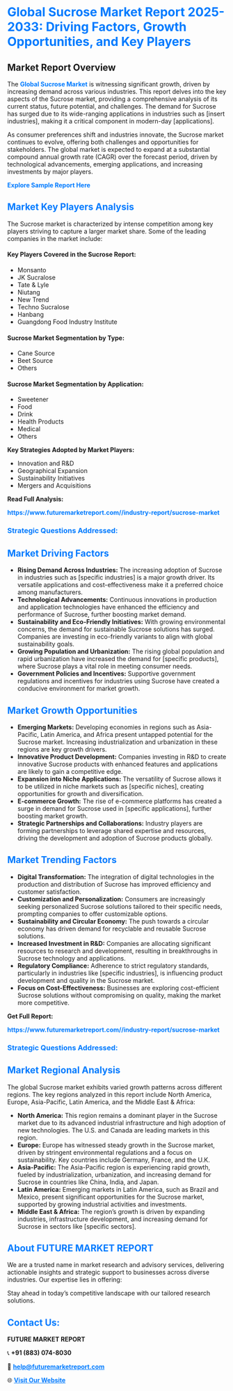 <h1 style="color: #007BFF;">Global Sucrose Market Report 2025-2033: Driving Factors, Growth Opportunities, and Key Players</h1>

<section id="overview">
<h2>Market Report Overview</h2>
<p>The <a href="https://www.futuremarketreport.com//industry-report/sucrose-market" style="color: #007BFF; text-decoration: none;"><strong>Global Sucrose Market</strong></a> is witnessing significant growth, driven by increasing demand across various industries. This report delves into the key aspects of the Sucrose market, providing a comprehensive analysis of its current status, future potential, and challenges. The demand for Sucrose has surged due to its wide-ranging applications in industries such as [insert industries], making it a critical component in modern-day [applications].</p>
<p>As consumer preferences shift and industries innovate, the Sucrose market continues to evolve, offering both challenges and opportunities for stakeholders. The global market is expected to expand at a substantial compound annual growth rate (CAGR) over the forecast period, driven by technological advancements, emerging applications, and increasing investments by major players.</p>
</section>

<section id="overview">
<p><a href="https://www.futuremarketreport.com//request-sample/reportId=59251" style="color: #007BFF; text-decoration: none;"><strong>Explore Sample Report Here</strong></a></p>
</section>

<section id="key-players">
<h2 style="color: #007BFF;">Market Key Players Analysis</h2>
<p>The Sucrose market is characterized by intense competition among key players striving to capture a larger market share. Some of the leading companies in the market include:</p>
<h4>Key Players Covered in the Sucrose Report:</h4>
<ul><li>Monsanto</li><li>JK Sucralose</li><li>Tate &amp; Lyle</li><li>Niutang</li><li>New Trend</li><li>Techno Sucralose</li><li>Hanbang</li><li>Guangdong Food Industry Institute</li></ul>
<h4>Sucrose Market Segmentation by Type:</h4>
<ul><li>Cane Source</li><li>Beet Source</li><li>Others</li></ul>

<h4>Sucrose Market Segmentation by Application:</h4>
<ul><li>Sweetener</li><li>Food</li><li>Drink</li><li>Health Products</li><li>Medical</li><li>Others</li></ul>
<p><strong>Key Strategies Adopted by Market Players:</strong></p>
<ul>
<li>Innovation and R&D</li>
<li>Geographical Expansion</li>
<li>Sustainability Initiatives</li>
<li>Mergers and Acquisitions</li>
</ul>
</section>

<section>
<p><strong>Read Full Analysis: </strong></p><a href="https://www.futuremarketreport.com//industry-report/sucrose-market" style="color: #007BFF; text-decoration: none;"><strong>https://www.futuremarketreport.com//industry-report/sucrose-market</strong></a>
<h3 style="color: #007BFF;">Strategic Questions Addressed:</h3>
</section>

<section id="driving-factors">
<h2 style="color: #007BFF;">Market Driving Factors</h2>
<ul>
<li><strong>Rising Demand Across Industries:</strong> The increasing adoption of Sucrose in industries such as [specific industries] is a major growth driver. Its versatile applications and cost-effectiveness make it a preferred choice among manufacturers.</li>
<li><strong>Technological Advancements:</strong> Continuous innovations in production and application technologies have enhanced the efficiency and performance of Sucrose, further boosting market demand.</li>
<li><strong>Sustainability and Eco-Friendly Initiatives:</strong> With growing environmental concerns, the demand for sustainable Sucrose solutions has surged. Companies are investing in eco-friendly variants to align with global sustainability goals.</li>
<li><strong>Growing Population and Urbanization:</strong> The rising global population and rapid urbanization have increased the demand for [specific products], where Sucrose plays a vital role in meeting consumer needs.</li>
<li><strong>Government Policies and Incentives:</strong> Supportive government regulations and incentives for industries using Sucrose have created a conducive environment for market growth.</li>
</ul>
</section>

<section id="growth-opportunities">
<h2 style="color: #007BFF;">Market Growth Opportunities</h2>
<ul>
<li><strong>Emerging Markets:</strong> Developing economies in regions such as Asia-Pacific, Latin America, and Africa present untapped potential for the Sucrose market. Increasing industrialization and urbanization in these regions are key growth drivers.</li>
<li><strong>Innovative Product Development:</strong> Companies investing in R&D to create innovative Sucrose products with enhanced features and applications are likely to gain a competitive edge.</li>
<li><strong>Expansion into Niche Applications:</strong> The versatility of Sucrose allows it to be utilized in niche markets such as [specific niches], creating opportunities for growth and diversification.</li>
<li><strong>E-commerce Growth:</strong> The rise of e-commerce platforms has created a surge in demand for Sucrose used in [specific applications], further boosting market growth.</li>
<li><strong>Strategic Partnerships and Collaborations:</strong> Industry players are forming partnerships to leverage shared expertise and resources, driving the development and adoption of Sucrose products globally.</li>
</ul>
</section>

<section id="trending-factors">
<h2 style="color: #007BFF;">Market Trending Factors</h2>
<ul>
<li><strong>Digital Transformation:</strong> The integration of digital technologies in the production and distribution of Sucrose has improved efficiency and customer satisfaction.</li>
<li><strong>Customization and Personalization:</strong> Consumers are increasingly seeking personalized Sucrose solutions tailored to their specific needs, prompting companies to offer customizable options.</li>
<li><strong>Sustainability and Circular Economy:</strong> The push towards a circular economy has driven demand for recyclable and reusable Sucrose solutions.</li>
<li><strong>Increased Investment in R&D:</strong> Companies are allocating significant resources to research and development, resulting in breakthroughs in Sucrose technology and applications.</li>
<li><strong>Regulatory Compliance:</strong> Adherence to strict regulatory standards, particularly in industries like [specific industries], is influencing product development and quality in the Sucrose market.</li>
<li><strong>Focus on Cost-Effectiveness:</strong> Businesses are exploring cost-efficient Sucrose solutions without compromising on quality, making the market more competitive.</li>
</ul>
</section>

<section>
<p><strong>Get Full Report: </strong></p><a href="https://www.futuremarketreport.com//industry-report/sucrose-market" style="color: #007BFF; text-decoration: none;"><strong>https://www.futuremarketreport.com//industry-report/sucrose-market</strong></a>
<h3 style="color: #007BFF;">Strategic Questions Addressed:</h3>
</section>


<section id="regional-analysis">
<h2 style="color: #007BFF;">Market Regional Analysis</h2>
<p>The global Sucrose market exhibits varied growth patterns across different regions. The key regions analyzed in this report include North America, Europe, Asia-Pacific, Latin America, and the Middle East & Africa:</p>
<ul>
<li><strong>North America:</strong> This region remains a dominant player in the Sucrose market due to its advanced industrial infrastructure and high adoption of new technologies. The U.S. and Canada are leading markets in this region.</li>
<li><strong>Europe:</strong> Europe has witnessed steady growth in the Sucrose market, driven by stringent environmental regulations and a focus on sustainability. Key countries include Germany, France, and the U.K.</li>
<li><strong>Asia-Pacific:</strong> The Asia-Pacific region is experiencing rapid growth, fueled by industrialization, urbanization, and increasing demand for Sucrose in countries like China, India, and Japan.</li>
<li><strong>Latin America:</strong> Emerging markets in Latin America, such as Brazil and Mexico, present significant opportunities for the Sucrose market, supported by growing industrial activities and investments.</li>
<li><strong>Middle East & Africa:</strong> The region’s growth is driven by expanding industries, infrastructure development, and increasing demand for Sucrose in sectors like [specific sectors].</li>
</ul>
</section>

<footer>
<h2 style="color: #007BFF;">About FUTURE MARKET REPORT</h2>
<p>We are a trusted name in market research and advisory services, delivering actionable insights and strategic support to businesses across diverse industries. Our expertise lies in offering:</p>

<p>Stay ahead in today’s competitive landscape with our tailored research solutions.</p>

<h2 style="color: #007BFF;">Contact Us:</h2>
<p><strong>FUTURE MARKET REPORT</strong></p>
<p>📞 <strong>+91 (883) 074-8030</strong></p>
<p>📧 <strong><a href="mailto:help@futuremarketreport.com" style="color: #007BFF;">help@futuremarketreport.com</a></strong></p>
<p>🌐 <strong><a href="https://www.futuremarketreport.com/" style="color: #007BFF;">Visit Our Website</a></strong></p>
</footer>
